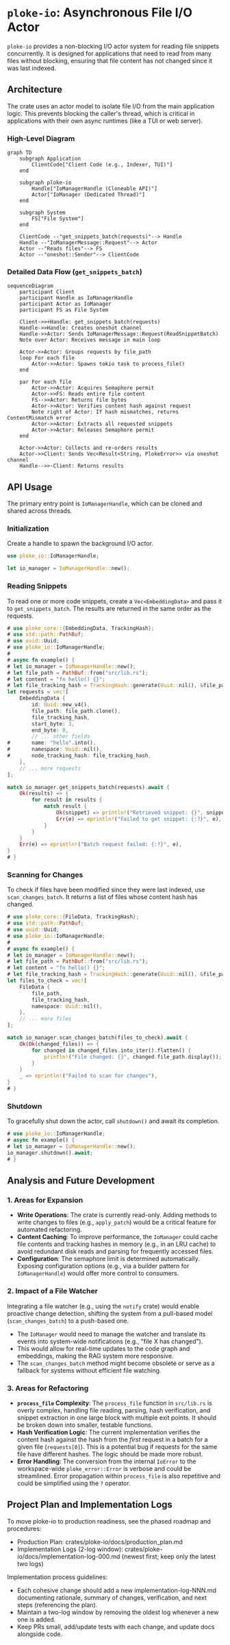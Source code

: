 # `ploke-io`: Asynchronous File I/O Actor

`ploke-io` provides a non-blocking I/O actor system for reading file snippets concurrently. It is designed for applications that need to read from many files without blocking, ensuring that file content has not changed since it was last indexed.

## Architecture

The crate uses an actor model to isolate file I/O from the main application logic. This prevents blocking the caller's thread, which is critical in applications with their own async runtimes (like a TUI or web server).

### High-Level Diagram

```mermaid
graph TD
    subgraph Application
        ClientCode["Client Code (e.g., Indexer, TUI)"]
    end

    subgraph ploke-io
        Handle["IoManagerHandle (Cloneable API)"]
        Actor["IoManager (Dedicated Thread)"]
    end

    subgraph System
        FS["File System"]
    end

    ClientCode --"get_snippets_batch(requests)"--> Handle
    Handle --"IoManagerMessage::Request"--> Actor
    Actor --"Reads files"--> FS
    Actor --"oneshot::Sender"--> ClientCode
```

### Detailed Data Flow (`get_snippets_batch`)

```mermaid
sequenceDiagram
    participant Client
    participant Handle as IoManagerHandle
    participant Actor as IoManager
    participant FS as File System

    Client->>+Handle: get_snippets_batch(requests)
    Handle->>Handle: Creates oneshot channel
    Handle->>Actor: Sends IoManagerMessage::Request(ReadSnippetBatch)
    Note over Actor: Receives message in main loop

    Actor->>Actor: Groups requests by file_path
    loop For each file
        Actor->>Actor: Spawns tokio task to process_file()
    end

    par For each file
        Actor->>Actor: Acquires Semaphore permit
        Actor->>FS: Reads entire file content
        FS-->>Actor: Returns file bytes
        Actor->>Actor: Verifies content hash against request
        Note right of Actor: If hash mismatches, returns ContentMismatch error
        Actor->>Actor: Extracts all requested snippets
        Actor->>Actor: Releases Semaphore permit
    end

    Actor->>Actor: Collects and re-orders results
    Actor->>Client: Sends Vec<Result<String, PlokeError>> via oneshot channel
    Handle-->>-Client: Returns results
```

## API Usage

The primary entry point is `IoManagerHandle`, which can be cloned and shared across threads.

### Initialization

Create a handle to spawn the background I/O actor.

```rust
use ploke_io::IoManagerHandle;

let io_manager = IoManagerHandle::new();
```

### Reading Snippets

To read one or more code snippets, create a `Vec<EmbeddingData>` and pass it to `get_snippets_batch`. The results are returned in the same order as the requests.

```rust
# use ploke_core::{EmbeddingData, TrackingHash};
# use std::path::PathBuf;
# use uuid::Uuid;
# use ploke_io::IoManagerHandle;
#
# async fn example() {
# let io_manager = IoManagerHandle::new();
# let file_path = PathBuf::from("src/lib.rs");
# let content = "fn hello() {}";
# let file_tracking_hash = TrackingHash::generate(Uuid::nil(), &file_path, &content.parse().unwrap());
let requests = vec![
    EmbeddingData {
        id: Uuid::new_v4(),
        file_path: file_path.clone(),
        file_tracking_hash,
        start_byte: 3,
        end_byte: 8,
        // ... other fields
#       name: "hello".into(),
#       namespace: Uuid::nil(),
#       node_tracking_hash: file_tracking_hash,
    },
    // ... more requests
];

match io_manager.get_snippets_batch(requests).await {
    Ok(results) => {
        for result in results {
            match result {
                Ok(snippet) => println!("Retrieved snippet: {}", snippet),
                Err(e) => eprintln!("Failed to get snippet: {:?}", e),
            }
        }
    }
    Err(e) => eprintln!("Batch request failed: {:?}", e),
}
# }
```

### Scanning for Changes

To check if files have been modified since they were last indexed, use `scan_changes_batch`. It returns a list of files whose content hash has changed.

```rust
# use ploke_core::{FileData, TrackingHash};
# use std::path::PathBuf;
# use uuid::Uuid;
# use ploke_io::IoManagerHandle;
#
# async fn example() {
# let io_manager = IoManagerHandle::new();
# let file_path = PathBuf::from("src/lib.rs");
# let content = "fn hello() {}";
# let file_tracking_hash = TrackingHash::generate(Uuid::nil(), &file_path, &content.parse().unwrap());
let files_to_check = vec![
    FileData {
        file_path,
        file_tracking_hash,
        namespace: Uuid::nil(),
    },
    // ... more files
];

match io_manager.scan_changes_batch(files_to_check).await {
    Ok(Ok(changed_files)) => {
        for changed in changed_files.into_iter().flatten() {
            println!("File changed: {}", changed.file_path.display());
        }
    }
    _ => eprintln!("Failed to scan for changes"),
}
# }
```

### Shutdown

To gracefully shut down the actor, call `shutdown()` and await its completion.

```rust
# use ploke_io::IoManagerHandle;
# async fn example() {
# let io_manager = IoManagerHandle::new();
io_manager.shutdown().await;
# }
```

## Analysis and Future Development

### 1. Areas for Expansion

-   **Write Operations**: The crate is currently read-only. Adding methods to write changes to files (e.g., `apply_patch`) would be a critical feature for automated refactoring.
-   **Content Caching**: To improve performance, the `IoManager` could cache file contents and tracking hashes in memory (e.g., in an LRU cache) to avoid redundant disk reads and parsing for frequently accessed files.
-   **Configuration**: The semaphore limit is determined automatically. Exposing configuration options (e.g., via a builder pattern for `IoManagerHandle`) would offer more control to consumers.

### 2. Impact of a File Watcher

Integrating a file watcher (e.g., using the `notify` crate) would enable proactive change detection, shifting the system from a pull-based model (`scan_changes_batch`) to a push-based one.

-   The `IoManager` would need to manage the watcher and translate its events into system-wide notifications (e.g., "file X has changed").
-   This would allow for real-time updates to the code graph and embeddings, making the RAG system more responsive.
-   The `scan_changes_batch` method might become obsolete or serve as a fallback for systems without efficient file watching.

### 3. Areas for Refactoring

-   **`process_file` Complexity**: The `process_file` function in `src/lib.rs` is overly complex, handling file reading, parsing, hash verification, and snippet extraction in one large block with multiple exit points. It should be broken down into smaller, testable functions.
-   **Hash Verification Logic**: The current implementation verifies the content hash against the hash from the *first* request in a batch for a given file (`requests[0]`). This is a potential bug if requests for the same file have different hashes. The logic should be made more robust.
-   **Error Handling**: The conversion from the internal `IoError` to the workspace-wide `ploke_error::Error` is verbose and could be streamlined. Error propagation within `process_file` is also repetitive and could be simplified using the `?` operator.

## Project Plan and Implementation Logs

To move ploke-io to production readiness, see the phased roadmap and procedures:

- Production Plan: crates/ploke-io/docs/production_plan.md
- Implementation Logs (2-log window): crates/ploke-io/docs/implementation-log-000.md (newest first; keep only the latest two logs)

Implementation process guidelines:

- Each cohesive change should add a new implementation-log-NNN.md documenting rationale, summary of changes, verification, and next steps (referencing the plan).
- Maintain a two-log window by removing the oldest log whenever a new one is added.
- Keep PRs small, add/update tests with each change, and update docs alongside code.
